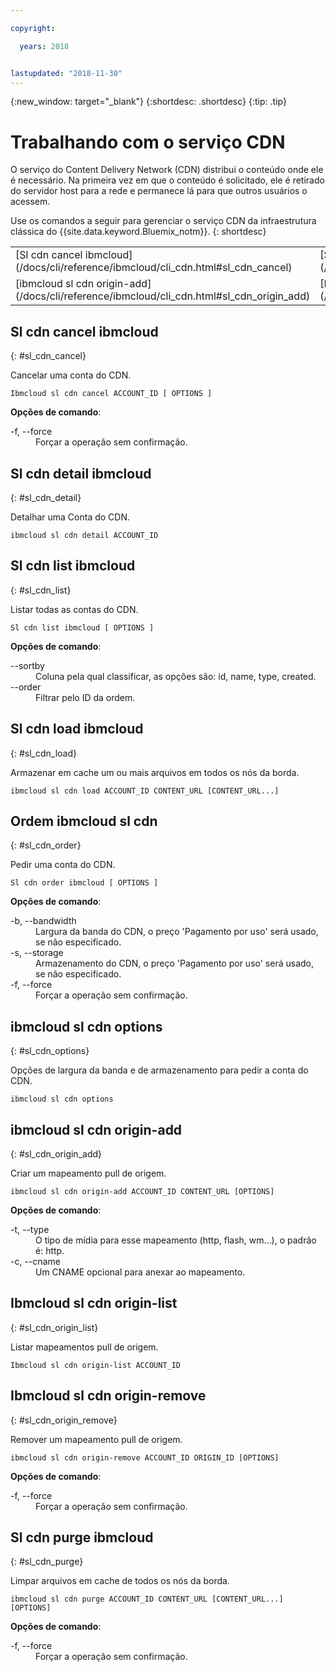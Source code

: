 ```yaml
---

copyright:

  years: 2018


lastupdated: "2018-11-30"
---
```


{:new_window: target="_blank"}
{:shortdesc: .shortdesc}
{:tip: .tip}

# Trabalhando com o serviço CDN

O serviço do Content Delivery Network (CDN) distribui o conteúdo onde ele é necessário. Na primeira vez em que o
conteúdo é solicitado, ele é retirado do servidor host para a rede e permanece lá para que outros usuários o acessem.

Use os comandos a seguir para gerenciar o serviço CDN da infraestrutura clássica do {{site.data.keyword.Bluemix_notm}}.
{: shortdesc}

<table summary="Comandos do CDN de infraestrutura do {{site.data.keyword.Bluemix_notm}} ordenados alfabeticamente com os links para as informações adicionais do comando">
 <thead>
 </thead>
 <tbody>
 <tr>
  <td>[Sl cdn cancel ibmcloud](/docs/cli/reference/ibmcloud/cli_cdn.html#sl_cdn_cancel)</td>
  <td>[Sl cdn detail ibmcloud](/docs/cli/reference/ibmcloud/cli_cdn.html#sl_cdn_detail)</td>
  <td>[Sl cdn list ibmcloud](/docs/cli/reference/ibmcloud/cli_cdn.html#sl_cdn_list)</td>
  <td>[Sl cdn load ibmcloud](/docs/cli/reference/ibmcloud/cli_cdn.html#sl_cdn_load)</td>
  <td>[Ordem ibmcloud sl cdn](/docs/cli/reference/ibmcloud/cli_cdn.html#sl_cdn_order)</td>
  <td>[ibmcloud sl cdn options
](/docs/cli/reference/ibmcloud/cli_cdn.html#sl_cdn_options)</td>
   </tr>
 <tr>
  <td>[ibmcloud sl cdn origin-add](/docs/cli/reference/ibmcloud/cli_cdn.html#sl_cdn_origin_add)</td>
  <td>[Ibmcloud sl cdn origin-list](/docs/cli/reference/ibmcloud/cli_cdn.html#sl_cdn_origin_list)</td>
  <td>[Ibmcloud sl cdn origin-remove](/docs/cli/reference/ibmcloud/cli_cdn.html#sl_cdn_origin_remove)</td>
  <td>[Sl cdn purge ibmcloud](/docs/cli/reference/ibmcloud/cli_cdn.html#sl_cdn_purge)</td>
  </tr>
   </tbody>
 </table>

 ## Sl cdn cancel ibmcloud
{: #sl_cdn_cancel}

Cancelar uma conta do CDN.
```
Ibmcloud sl cdn cancel ACCOUNT_ID [ OPTIONS ]
```

<strong>Opções de comando</strong>:
<dl>
<dt>-f, --force</dt>
<dd>Forçar a operação sem confirmação.</dd>
</dl>

## Sl cdn detail ibmcloud
{: #sl_cdn_detail}

Detalhar uma Conta do CDN.
```
ibmcloud sl cdn detail ACCOUNT_ID
```

## Sl cdn list ibmcloud
{: #sl_cdn_list}

Listar todas as contas do CDN.
```
Sl cdn list ibmcloud [ OPTIONS ]
```

<strong>Opções de comando</strong>:
<dl>
<dt>--sortby</dt>
<dd>Coluna pela qual classificar, as opções são: id, name, type, created.</dd>
<dt>--order</dt>
<dd>Filtrar pelo ID da ordem.</dd>
</dl>

## Sl cdn load ibmcloud
{: #sl_cdn_load}

Armazenar em cache um ou mais arquivos em todos os nós da borda.
```
ibmcloud sl cdn load ACCOUNT_ID CONTENT_URL [CONTENT_URL...]
```

## Ordem ibmcloud sl cdn
{: #sl_cdn_order}

Pedir uma conta do CDN.
```
Sl cdn order ibmcloud [ OPTIONS ]
```

<strong>Opções de comando</strong>:
<dl>
<dt>-b, --bandwidth</dt>
<dd>Largura da banda do CDN, o preço 'Pagamento por uso' será usado, se não especificado.</dd>
<dt>-s, --storage</dt>
<dd>Armazenamento do CDN, o preço 'Pagamento por uso' será usado, se não especificado.</dd>
<dt>-f, --force</dt>
<dd>Forçar a operação sem confirmação.</dd>
</dl>

## ibmcloud sl cdn options
{: #sl_cdn_options}

Opções de largura da banda e de armazenamento para pedir a conta do CDN.
```
ibmcloud sl cdn options
```

## ibmcloud sl cdn origin-add
{: #sl_cdn_origin_add}

Criar um mapeamento pull de origem.
```
ibmcloud sl cdn origin-add ACCOUNT_ID CONTENT_URL [OPTIONS]
```

<strong>Opções de comando</strong>:
<dl>
<dt>-t, --type</dt>
<dd>O tipo de mídia para esse mapeamento (http, flash, wm...), o padrão é: http.</dd>
<dt>-c, --cname</dt>
<dd>Um CNAME opcional para anexar ao mapeamento.</dd>
</dl>

## Ibmcloud sl cdn origin-list
{: #sl_cdn_origin_list}

Listar mapeamentos pull de origem.
```
Ibmcloud sl cdn origin-list ACCOUNT_ID
```

## Ibmcloud sl cdn origin-remove
{: #sl_cdn_origin_remove}

Remover um mapeamento pull de origem.
```
ibmcloud sl cdn origin-remove ACCOUNT_ID ORIGIN_ID [OPTIONS]
```

<strong>Opções de comando</strong>:
<dl>
<dt>-f, --force</dt>
<dd>Forçar a operação sem confirmação.</dd>
</dl>

## Sl cdn purge ibmcloud
{: #sl_cdn_purge}

Limpar arquivos em cache de todos os nós da borda.
```
ibmcloud sl cdn purge ACCOUNT_ID CONTENT_URL [CONTENT_URL...] [OPTIONS]
```

<strong>Opções de comando</strong>:
<dl>
<dt>-f, --force</dt>
<dd>Forçar a operação sem confirmação.</dd>
</dl>
